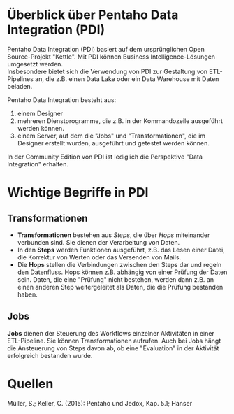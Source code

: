 # Überblick über Pentaho Data Integration (PDI)
Pentaho Data Integration (PDI) basiert auf dem ursprünglichen Open Source-Projekt "Kettle". 
Mit PDI können Business Intelligence-Lösungen umgesetzt werden.  
Insbesondere bietet sich die Verwendung von PDI zur Gestaltung von ETL-Pipelines an, die z.B. einen Data Lake oder ein Data Warehouse mit Daten beladen. 

Pentaho Data Integration besteht aus:
1) einem Designer
2) mehreren Dienstprogramme, die z.B. in der Kommandozeile ausgeführt werden können.
3) einem Server, auf dem die "Jobs" und "Transformationen", die im Designer erstellt wurden, ausgeführt und getestet werden können.

In der Community Edition von PDI ist lediglich die Perspektive "Data Integration" erhalten.

# Wichtige Begriffe in PDI
## Transformationen
* **Transformationen** bestehen aus *Steps*, die über *Hops* miteinander verbunden sind. Sie dienen der Verarbeitung von Daten.  
* In den **Steps** werden Funktionen ausgeführt, z.B. das Lesen einer Datei, die Korrektur von Werten oder das Versenden von Mails.  
* Die **Hops** stellen die Verbindungen zwischen den Steps dar und regeln den Datenfluss. Hops können z.B. abhängig von einer Prüfung der Daten sein. 
Daten, die eine "Prüfung" nicht bestehen, werden dann z.B. an einen anderen Step weitergeleitet als Daten, die die Prüfung bestanden haben.

## Jobs ##
**Jobs** dienen der Steuerung des Workflows einzelner Aktivitäten in einer ETL-Pipeline. Sie können Transformationen aufrufen.
Auch bei Jobs hängt die Ansteuerung von Steps davon ab, ob eine "Evaluation" in der Aktivität erfolgreich bestanden wurde.


# Quellen
Müller, S.; Keller, C. (2015): Pentaho und Jedox, Kap. 5.1; Hanser
